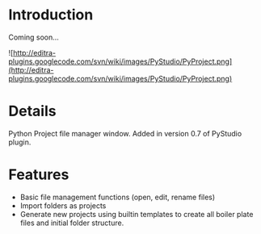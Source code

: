 # Introduction #

Coming soon...

![http://editra-plugins.googlecode.com/svn/wiki/images/PyStudio/PyProject.png](http://editra-plugins.googlecode.com/svn/wiki/images/PyStudio/PyProject.png)


# Details #

Python Project file manager window. Added in version 0.7 of PyStudio plugin.

# Features #

  * Basic file management functions (open, edit, rename files)
  * Import folders as projects
  * Generate new projects using builtin templates to create all boiler plate files and initial folder structure.